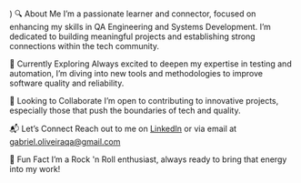 )
🔍 About Me
I’m a passionate learner and connector, focused on enhancing my skills in QA Engineering and Systems Development. I’m dedicated to building meaningful projects and establishing strong connections within the tech community.

🌱 Currently Exploring
Always excited to deepen my expertise in testing and automation, I’m diving into new tools and methodologies to improve software quality and reliability.

💼 Looking to Collaborate
I’m open to contributing to innovative projects, especially those that push the boundaries of tech and quality.

📬 Let’s Connect
Reach out to me on [LinkedIn](https://www.linkedin.com/in/gabrielolivqa37/) or via email at gabriel.oliveiraqa@gmail.com


🎸 Fun Fact
I’m a Rock 'n Roll enthusiast, always ready to bring that energy into my work!

